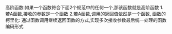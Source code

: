 
高阶函数:如果一个函数符合下面2个规范中的任何一个,那该函数就是高阶函数
    1.若A函数,接收的参数是一个函数
    2.若A函数,调用的返回值依然是一个函数,
函数的柯里化:
    通过函数调用继续返回函数的方式,实现多次接收参数最后统一处理的函数编码形式
    